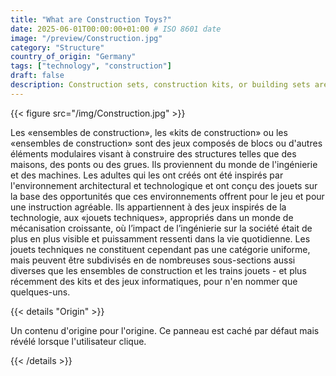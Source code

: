 ```yaml
---
title: "What are Construction Toys?"
date: 2025-06-01T00:00:00+01:00 # ISO 8601 date
image: "/preview/Construction.jpg"
category: "Structure"
country_of_origin: "Germany"
tags: ["technology", "construction"]
draft: false
description: Construction sets, construction kits, or building sets are...
---
```




{{< figure src="/img/Construction.jpg" >}}

Les «ensembles de construction», les «kits de construction» ou les «ensembles de construction» sont des jeux composés de blocs ou d'autres éléments modulaires visant à construire des structures telles que des maisons, des ponts ou des grues. Ils proviennent du monde de l'ingénierie et des machines. Les adultes qui les ont créés ont été inspirés par l'environnement architectural et technologique et ont conçu des jouets sur la base des opportunités que ces environnements offrent pour le jeu et pour une instruction agréable. Ils appartiennent à des jeux inspirés de la technologie, aux «jouets techniques», appropriés dans un monde de mécanisation croissante, où l’impact de l’ingénierie sur la société était de plus en plus visible et puissamment ressenti dans la vie quotidienne. Les jouets techniques ne constituent cependant pas une catégorie uniforme, mais peuvent être subdivisés en de nombreuses sous-sections aussi diverses que les ensembles de construction et les trains jouets - et plus récemment des kits et des jeux informatiques, pour n'en nommer que quelques-uns.

{{< details "Origin" >}}

Un contenu d'origine pour l'origine. Ce panneau est caché par défaut mais révélé lorsque l'utilisateur clique.

{{< /details >}}

